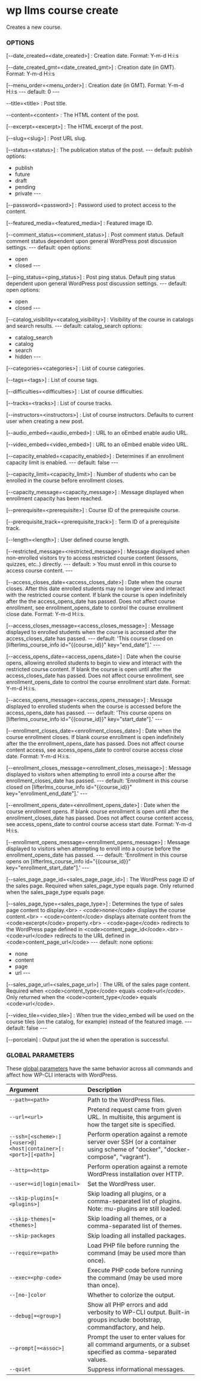 # wp llms course create

Creates a new course.

### OPTIONS

[\--date_created=&lt;date_created&gt;]
: Creation date. Format: Y-m-d H:i:s

[\--date_created_gmt=&lt;date_created_gmt&gt;]
: Creation date (in GMT). Format: Y-m-d H:i:s

[\--menu_order=&lt;menu_order&gt;]
: Creation date (in GMT). Format: Y-m-d H:i:s
\---
default: 0
\---

\--title=&lt;title&gt;
: Post title.

\--content=&lt;content&gt;
: The HTML content of the post.

[\--excerpt=&lt;excerpt&gt;]
: The HTML excerpt of the post.

[\--slug=&lt;slug&gt;]
: Post URL slug.

[\--status=&lt;status&gt;]
: The publication status of the post.
\---
default: publish
options:
  - publish
  - future
  - draft
  - pending
  - private
\---

[\--password=&lt;password&gt;]
: Password used to protect access to the content.

[\--featured_media=&lt;featured_media&gt;]
: Featured image ID.

[\--comment_status=&lt;comment_status&gt;]
: Post comment status. Default comment status dependent upon general WordPress post discussion settings.
\---
default: open
options:
  - open
  - closed
\---

[\--ping_status=&lt;ping_status&gt;]
: Post ping status. Default ping status dependent upon general WordPress post discussion settings.
\---
default: open
options:
  - open
  - closed
\---

[\--catalog_visibility=&lt;catalog_visibility&gt;]
: Visibility of the course in catalogs and search results.
\---
default: catalog_search
options:
  - catalog_search
  - catalog
  - search
  - hidden
\---

[\--categories=&lt;categories&gt;]
: List of course categories.

[\--tags=&lt;tags&gt;]
: List of course tags.

[\--difficulties=&lt;difficulties&gt;]
: List of course difficulties.

[\--tracks=&lt;tracks&gt;]
: List of course tracks.

[\--instructors=&lt;instructors&gt;]
: List of course instructors. Defaults to current user when creating a new post.

[\--audio_embed=&lt;audio_embed&gt;]
: URL to an oEmbed enable audio URL.

[\--video_embed=&lt;video_embed&gt;]
: URL to an oEmbed enable video URL.

[\--capacity_enabled=&lt;capacity_enabled&gt;]
: Determines if an enrollment capacity limit is enabled.
\---
default: false
\---

[\--capacity_limit=&lt;capacity_limit&gt;]
: Number of students who can be enrolled in the course before enrollment closes.

[\--capacity_message=&lt;capacity_message&gt;]
: Message displayed when enrollment capacity has been reached.

[\--prerequisite=&lt;prerequisite&gt;]
: Course ID of the prerequisite course.

[\--prerequisite_track=&lt;prerequisite_track&gt;]
: Term ID of a prerequisite track.

[\--length=&lt;length&gt;]
: User defined course length.

[\--restricted_message=&lt;restricted_message&gt;]
: Message displayed when non-enrolled visitors try to access restricted course content (lessons, quizzes, etc..) directly.
\---
default: &gt;
  You must enroll in this course to access
  course content.
\---

[\--access_closes_date=&lt;access_closes_date&gt;]
: Date when the course closes. After this date enrolled students may no longer view and interact with the restricted course content.
					If blank the course is open indefinitely after the the access_opens_date has passed.
					Does not affect course enrollment, see enrollment_opens_date to control the course enrollment close date.
					Format: Y-m-d H:i:s.

[\--access_closes_message=&lt;access_closes_message&gt;]
: Message displayed to enrolled students when the course is accessed after the access_closes_date has passed.
\---
default: 'This course closed on [lifterlms_course_info id="{{course_id}}" key="end_date"].'
\---

[\--access_opens_date=&lt;access_opens_date&gt;]
: Date when the course opens, allowing enrolled students to begin to view and interact with the restricted course content.
					If blank the course is open until after the access_closes_date has passed.
					Does not affect course enrollment, see enrollment_opens_date to control the course enrollment start date.
					Format: Y-m-d H:i:s.

[\--access_opens_message=&lt;access_opens_message&gt;]
: Message displayed to enrolled students when the course is accessed before the access_opens_date has passed.
\---
default: 'This course opens on [lifterlms_course_info id="{{course_id}}" key="start_date"].'
\---

[\--enrollment_closes_date=&lt;enrollment_closes_date&gt;]
: Date when the course enrollment closes.
					If blank course enrollment is open indefinitely after the the enrollment_opens_date has passed.
					Does not affect course content access, see access_opens_date to control course access close date.
					Format: Y-m-d H:i:s.

[\--enrollment_closes_message=&lt;enrollment_closes_message&gt;]
: Message displayed to visitors when attempting to enroll into a course after the enrollment_closes_date has passed.
\---
default: 'Enrollment in this course closed on [lifterlms_course_info id="{{course_id}}" key="enrollment_end_date"].'
\---

[\--enrollment_opens_date=&lt;enrollment_opens_date&gt;]
: Date when the course enrollment opens.
					If blank course enrollment is open until after the enrollment_closes_date has passed.
					Does not affect course content access, see access_opens_date to control course access start date.
					Format: Y-m-d H:i:s.

[\--enrollment_opens_message=&lt;enrollment_opens_message&gt;]
: Message displayed to visitors when attempting to enroll into a course before the enrollment_opens_date has passed.
\---
default: 'Enrollment in this course opens on [lifterlms_course_info id="{{course_id}}" key="enrollment_start_date"].'
\---

[\--sales_page_page_id=&lt;sales_page_page_id&gt;]
: The WordPress page ID of the sales page. Required when sales_page_type equals page. Only returned when the sales_page_type equals page.

[\--sales_page_type=&lt;sales_page_type&gt;]
: Determines the type of sales page content to display.&lt;br&gt; - &lt;code&gt;none&lt;/code&gt; displays the course content.&lt;br&gt; - &lt;code&gt;content&lt;/code&gt; displays alternate content from the &lt;code&gt;excerpt&lt;/code&gt; property.&lt;br&gt; - &lt;code&gt;page&lt;/code&gt; redirects to the WordPress page defined in &lt;code&gt;content_page_id&lt;/code&gt;.&lt;br&gt; - &lt;code&gt;url&lt;/code&gt; redirects to the URL defined in &lt;code&gt;content_page_url&lt;/code&gt;
\---
default: none
options:
  - none
  - content
  - page
  - url
\---

[\--sales_page_url=&lt;sales_page_url&gt;]
: The URL of the sales page content. Required when &lt;code&gt;content_type&lt;/code&gt; equals &lt;code&gt;url&lt;/code&gt;. Only returned when the &lt;code&gt;content_type&lt;/code&gt; equals &lt;code&gt;url&lt;/code&gt;.

[\--video_tile=&lt;video_tile&gt;]
: When true the video_embed will be used on the course tiles (on the catalog, for example) instead of the featured image.
\---
default: false
\---

[\--porcelain]
: Output just the id when the operation is successful.

### GLOBAL PARAMETERS

These [global parameters](https://make.wordpress.org/cli/handbook/config/) have the same behavior across all commands and affect how WP-CLI interacts with WordPress.

| **Argument**    | **Description**              |
|:----------------|:-----------------------------|
| `--path=<path>` | Path to the WordPress files. |
| `--url=<url>` | Pretend request came from given URL. In multisite, this argument is how the target site is specified. |
| `--ssh=[<scheme>:][<user>@]<host\|container>[:<port>][<path>]` | Perform operation against a remote server over SSH (or a container using scheme of "docker", "docker-compose", "vagrant"). |
| `--http=<http>` | Perform operation against a remote WordPress installation over HTTP. |
| `--user=<id\|login\|email>` | Set the WordPress user. |
| `--skip-plugins[=<plugins>]` | Skip loading all plugins, or a comma-separated list of plugins. Note: mu-plugins are still loaded. |
| `--skip-themes[=<themes>]` | Skip loading all themes, or a comma-separated list of themes. |
| `--skip-packages` | Skip loading all installed packages. |
| `--require=<path>` | Load PHP file before running the command (may be used more than once). |
| `--exec=<php-code>` | Execute PHP code before running the command (may be used more than once). |
| `--[no-]color` | Whether to colorize the output. |
| `--debug[=<group>]` | Show all PHP errors and add verbosity to WP-CLI output. Built-in groups include: bootstrap, commandfactory, and help. |
| `--prompt[=<assoc>]` | Prompt the user to enter values for all command arguments, or a subset specified as comma-separated values. |
| `--quiet` | Suppress informational messages. |
